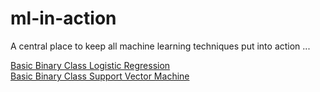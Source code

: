 # ml-in-action
A central place to keep all machine learning techniques put into action ...

[Basic Binary Class Logistic Regression](https://nbviewer.jupyter.org/github/basilhan/ml-in-action/blob/master/PythonBasicBinaryClassLogisticRegression.ipynb)  
[Basic Binary Class Support Vector Machine](https://nbviewer.jupyter.org/github/basilhan/ml-in-action/blob/master/PythonBasicBinaryClassSupportVectorMachine.ipynb)
